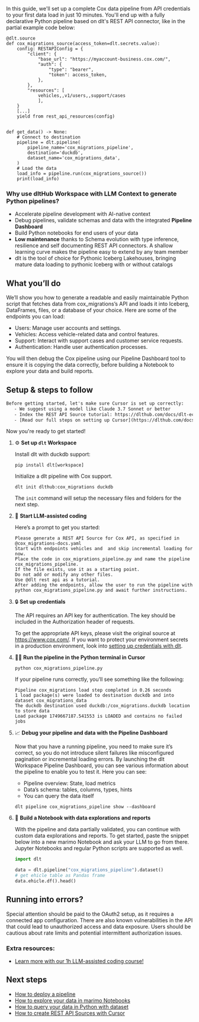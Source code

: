 In this guide, we'll set up a complete Cox data pipeline from API credentials to your first data load in just 10 minutes. You'll end up with a fully declarative Python pipeline based on dlt's REST API connector, like in the partial example code below:

```python-outcome
@dlt.source
def cox_migrations_source(access_token=dlt.secrets.value):
    config: RESTAPIConfig = {
        "client": {
            "base_url": "https://myaccount-business.cox.com/",
            "auth": {
                "type": "bearer",
                "token": access_token,
            },
        },
        "resources": [
            vehicles,,v1/users,,support/cases
            ],
    }
    [...]
    yield from rest_api_resources(config)


def get_data() -> None:
    # Connect to destination
    pipeline = dlt.pipeline(
        pipeline_name='cox_migrations_pipeline',
        destination='duckdb',
        dataset_name='cox_migrations_data', 
    )
    # Load the data
    load_info = pipeline.run(cox_migrations_source())
    print(load_info) 
```

### Why use dltHub Workspace with LLM Context to generate Python pipelines?

- Accelerate pipeline development with AI-native context
- Debug pipelines, validate schemas and data with the integrated **Pipeline Dashboard**
- Build Python notebooks for end users of your data
- **Low maintenance** thanks to Schema evolution with type inference, resilience and self documenting REST API connectors. A shallow learning curve makes the pipeline easy to extend by any team member
- dlt is the tool of choice for Pythonic Iceberg Lakehouses, bringing mature data loading to pythonic Iceberg with or without catalogs

## What you’ll do

We’ll show you how to generate a readable and easily maintainable Python script that fetches data from cox_migrations’s API and loads it into Iceberg, DataFrames, files, or a database of your choice. Here are some of the endpoints you can load:

- Users: Manage user accounts and settings.
- Vehicles: Access vehicle-related data and control features.
- Support: Interact with support cases and customer service requests.
- Authentication: Handle user authentication processes.

You will then debug the Cox pipeline using our Pipeline Dashboard tool to ensure it is copying the data correctly, before building a Notebook to explore your data and build reports.

## Setup & steps to follow

```default
Before getting started, let's make sure Cursor is set up correctly:
   - We suggest using a model like Claude 3.7 Sonnet or better
   - Index the REST API Source tutorial: https://dlthub.com/docs/dlt-ecosystem/verified-sources/rest_api/ and add it to context as **@dlt rest api**
   - [Read our full steps on setting up Cursor](https://dlthub.com/docs/dlt-ecosystem/llm-tooling/cursor-restapi#23-configuring-cursor-with-documentation)
```

Now you're ready to get started!

1. ⚙️ **Set up `dlt` Workspace**
    
    Install dlt with duckdb support:
    ```shell
    pip install dlt[workspace]
    ```

    Initialize a dlt pipeline with Cox support.
    ```shell
    dlt init dlthub:cox_migrations duckdb
    ```

    The `init` command will setup the necessary files and folders for the next step.
    
2. 🤠 **Start LLM-assisted coding**
    
    Here’s a prompt to get you started:
    
    ```prompt
    Please generate a REST API Source for Cox API, as specified in @cox_migrations-docs.yaml 
    Start with endpoints vehicles and  and skip incremental loading for now. 
    Place the code in cox_migrations_pipeline.py and name the pipeline cox_migrations_pipeline. 
    If the file exists, use it as a starting point. 
    Do not add or modify any other files. 
    Use @dlt rest api as a tutorial. 
    After adding the endpoints, allow the user to run the pipeline with python cox_migrations_pipeline.py and await further instructions.
    ```

    
3. 🔒 **Set up credentials** 
    
    The API requires an API key for authentication. The key should be included in the Authorization header of requests.
    
    To get the appropriate API keys, please visit the original source at https://www.cox.com/.
    If you want to protect your environment secrets in a production environment, look into [setting up credentials with dlt](https://dlthub.com/docs/walkthroughs/add_credentials).
    
4. 🏃‍♀️ **Run the pipeline in the Python terminal in Cursor**
    
    ```shell
    python cox_migrations_pipeline.py
    ```
    
    If your pipeline runs correctly, you’ll see something like the following:
    
    ```shell
    Pipeline cox_migrations load step completed in 0.26 seconds
    1 load package(s) were loaded to destination duckdb and into dataset cox_migrations_data
    The duckdb destination used duckdb:/cox_migrations.duckdb location to store data
    Load package 1749667187.541553 is LOADED and contains no failed jobs
    ```
    
5. 📈 **Debug your pipeline and data with the Pipeline Dashboard**

    Now that you have a running pipeline, you need to make sure it’s correct, so you do not introduce silent failures like misconfigured pagination or incremental loading errors. By launching the dlt Workspace Pipeline Dashboard, you can see various information about the pipeline to enable you to test it. Here you can see:
    - Pipeline overview: State, load metrics
    - Data’s schema: tables, columns, types, hints
    - You can query the data itself
    
    ```shell
    dlt pipeline cox_migrations_pipeline show --dashboard
    ```
    
6. 🐍 **Build a Notebook with data explorations and reports**

    With the pipeline and data partially validated, you can continue with custom data explorations and reports. To get started, paste the snippet below into a new marimo Notebook and ask your LLM to go from there. Jupyter Notebooks and regular Python scripts are supported as well.

    
    ```python
    import dlt

   data = dlt.pipeline("cox_migrations_pipeline").dataset()
   # get ehicle table as Pandas frame
   data.ehicle.df().head()
    ```

## Running into errors?

Special attention should be paid to the OAuth2 setup, as it requires a connected app configuration. There are also known vulnerabilities in the API that could lead to unauthorized access and data exposure. Users should be cautious about rate limits and potential intermittent authorization issues.

### Extra resources:

- [Learn more with our 1h LLM-assisted coding course!](https://www.youtube.com/watch?v=GGid70rnJuM)

## Next steps

- [How to deploy a pipeline](https://dlthub.com/docs/walkthroughs/deploy-a-pipeline)
- [How to explore your data in marimo Notebooks](https://dlthub.com/docs/general-usage/dataset-access/marimo)
- [How to query your data in Python with dataset](https://dlthub.com/docs/general-usage/dataset-access/dataset)
- [How to create REST API Sources with Cursor](https://dlthub.com/docs/dlt-ecosystem/llm-tooling/cursor-restapi)